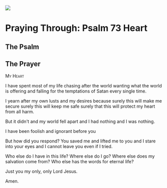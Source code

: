 <img class="intro-left" style="margin-top:10px" src="/images/art-paris-psalter.jpg">

# Praying Through: Psalm 73 Heart

<p style="clear:both;">

## The Psalm

## The Prayer

<div style="font-variant: small-caps;">
My Heart
</div>


I have spent most of my life
  chasing after the world
  wanting what the world is offering
  and falling for the temptations of Satan
  every single time.

I yearn after my own lusts
  and my desires
  because surely this will make me secure
  surely this will keep me safe
  surely that this will protect my heart from all harm.

But it didn't
  and my world fell apart
  and I had nothing
  and I was nothing.

I have been foolish and ignorant before you

But how did you respond?
  You saved me
  and lifted me to you
  and I stare into your eyes
  and I cannot leave you
  even if I tried.

Who else do I have in this life?
  Where else do I go?
  Where else does my salvation come from?
  Who else has the words for eternal life?

Just you
  my only, only Lord Jesus.

Amen.
